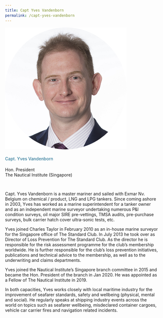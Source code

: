 ```yaml
---
title: Capt Yves Vandenborn
permalink: /capt-yves-vandenborn
---
```


<div class="row">
            <div class="col is-3">
              <img src="images/speakers/YvesVandenborn.png">
            </div>
            <div class="col is-9 speaker-details">
              <h4>Capt. Yves Vandenborn</h4>
<p>Hon. President<br>
The Nautical Institute (Singapore)</p><br>
<p>Capt. Yves Vandenborn is a master mariner and sailed with Exmar Nv. Belgium on chemical / product, LNG and LPG tankers. Since coming ashore in 2003, Yves has worked as a marine superintendent for a tanker owner and as an independent marine surveyor undertaking numerous P&I condition surveys, oil major SIRE pre-vettings, TMSA audits, pre-purchase surveys, bulk carrier hatch cover ultra-sonic tests, etc.</p>
<p>
Yves joined Charles Taylor in February 2010 as an in-house marine surveyor for the Singapore office of The Standard Club. In July 2013 he took over as Director of Loss Prevention for The Standard Club. As the director he is responsible for the risk assessment programme for the club’s membership worldwide. He is further responsible for the club’s loss prevention initiatives, publications and technical advice to the membership, as well as to the underwriting and claims departments.</p>
<p>
Yves joined the Nautical Institute’s Singapore branch committee in 2015 and became the Hon. President of the branch in Jan 2020. He was appointed as a Fellow of The Nautical Institute in 2019.</p>
<p>
In both capacities, Yves works closely with local maritime industry for the improvement of seafarer standards, safety and wellbeing (physical, mental and social). He regularly speaks at shipping industry events across the world on topics such as seafarer wellbeing, misdeclared container cargoes, vehicle car carrier fires and navigation related incidents.
</p>
            </div>
          </div> 
					
<style type="text/css"> 
    .is-left{
      text-align: left;
    }
    h4{
      font-weight: 500; 
      color: #337B9A !important;
    }
     .speaker-details p { text-align: justified; }
  </style>